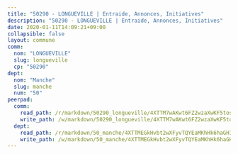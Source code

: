 ```yaml
---
title: "50290 - LONGUEVILLE | Entraide, Annonces, Initiatives"
description: "50290 - LONGUEVILLE | Entraide, Annonces, Initiatives"
date: 2020-01-11T14:09:21+09:00
collapsible: false
layout: commune
comm:
  nom: "LONGUEVILLE"
  slug: longueville
  cp: "50290"
dept:
  nom: "Manche"
  slug: manche
  num: "50"
peerpad:
  comm:
    read_path: /r/markdown/50290_longueville/4XTTM7wAKwt6FZ2wzaXwKF5tosEg6TUQQ2qoPnVpFzQ5Ks2ZJ
    write_path: /w/markdown/50290_longueville/4XTTM7wAKwt6FZ2wzaXwKF5tosEg6TUQQ2qoPnVpFzQ5Ks2ZJ-K3TgUbXXJqSBbDqoNyXzk7S3RsxmRxwgZYJnoH1mfSvmSiiYkBzZrsot75FVJKkYdBxoKXYa84fHicEEoNNtyAzNuAC3HouxxmwnjBC379wYiAU68AVg83Yjs3KrrZ6auSiW9ZHN
  dept:
    read_path: /r/markdown/50_manche/4XTTMEGkHvbt2wXFyvTQYEaMKhHk6haGH1SzsRNevKgBDTuXr
    write_path: /w/markdown/50_manche/4XTTMEGkHvbt2wXFyvTQYEaMKhHk6haGH1SzsRNevKgBDTuXr-K3TgUSx1rwmRRLqHcTLLdo4dVfTRKvf94KKagmUFPevWSp2f9nuc6fJF25TtLArzK8teuQ5TvuAMqW38N2MYgT18hBoXtjmKX9WuSn2vkujmSJPp3gF4gsuMmfEM8Th4Ap94heFE
---
```


